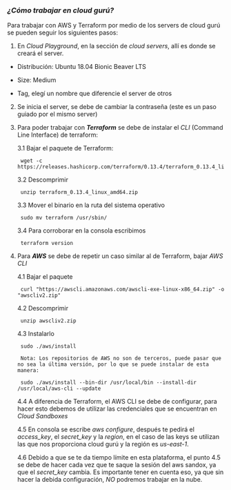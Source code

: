 ### *¿Cómo trabajar en cloud gurú?*

Para trabajar con AWS y Terraform por medio de los servers de cloud gurú se pueden seguir los siguientes pasos:

1. En *Cloud Playground*, en la sección de *cloud servers*, allí es donde se creará el server. 
 
 - Distribución: Ubuntu 18.04 Bionic Beaver LTS

 - Size: Medium 

 - Tag, elegí un nombre que diferencie el server de otros

2. Se inicia el server, se debe de cambiar la contraseña (este es un paso guiado por el mismo server)

3. Para poder trabajar con ***Terraform*** se debe de instalar el *CLI* (Command Line Interface) de terraform:

    3.1 Bajar el paquete de Terraform:
     
        wget -c https://releases.hashicorp.com/terraform/0.13.4/terraform_0.13.4_linux_amd64.zip

    3.2 Descomprimir 

        unzip terraform_0.13.4_linux_amd64.zip

    3.3 Mover el binario en la ruta del sistema operativo

        sudo mv terraform /usr/sbin/

    3.4 Para corroborar en la consola escribimos

        terraform version

4. Para ***AWS*** se debe de repetir un caso similar al de Terraform, bajar *AWS CLI*

    4.1 Bajar el paquete 

        curl "https://awscli.amazonaws.com/awscli-exe-linux-x86_64.zip" -o "awscliv2.zip"

    4.2 Descomprimir

        unzip awscliv2.zip

    4.3 Instalarlo

        sudo ./aws/install

        Nota: Los repositorios de AWS no son de terceros, puede pasar que no sea la última versión, por lo que se puede instalar de esta manera:

        sudo ./aws/install --bin-dir /usr/local/bin --install-dir /usr/local/aws-cli --update

    4.4 A diferencia de Terraform, el AWS CLI se debe de configurar, para hacer esto debemos de utilizar las credenciales que se encuentran en *Cloud Sandboxes*

    4.5 En consola se escribe *aws configure*, después te pedirá el *access_key*, el *secret_key* y la *region*, en el caso de las keys se utilizan las que nos proporciona cloud gurú y la región es *us-east-1*.

    4.6 Debido a que se te da tiempo límite en esta plataforma, el punto 4.5 se debe de hacer cada vez que te saque la sesión del aws sandox, ya que el *secret_key* cambia.
    Es importante tener en cuenta eso, ya que sin hacer la debida configuración, *NO* podremos trabajar en la nube.

